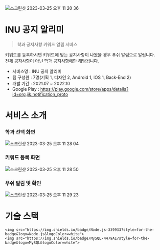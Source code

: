 ![스크린샷 2023-03-25 오후 11 20 36](https://user-images.githubusercontent.com/77014020/227722917-38ebcfc3-f1ff-47ac-87d9-b33cbba0d6ee.png)

# INU 공지 알리미

> 학과 공지사항 키워드 알림 서비스

키워드를 등록하시면 키워드에 맞는 공지사항이 나왔을 경우 푸쉬 알림으로 알립니다.
전체 공자사항이 아닌 학과 공지사항에만 해당됩니다.

- 서비스명 : INU 공지 알리미
- 팀 구성원 : 7명(기획 1, 디자인 2, Android 1, IOS 1, Back-End 2)
- 개발 기간 : 2021.07 ~ 2022.10
- Google Play : https://play.google.com/store/apps/details?id=org.jik.notification_proto

# 서비스 소개

### 학과 선택 화면
![스크린샷 2023-03-25 오후 11 28 04](https://user-images.githubusercontent.com/77014020/227723394-1a8e151e-b7d6-4964-9c64-6d2544a9cb4a.png)

### 키워드 등록 화면
![스크린샷 2023-03-25 오후 11 28 50](https://user-images.githubusercontent.com/77014020/227723430-99ecac43-04ca-48a7-87dd-450e0ca21c81.png)

### 푸쉬 알림 및 확인
![스크린샷 2023-03-25 오후 11 29 23](https://user-images.githubusercontent.com/77014020/227723464-19a17658-7971-4005-a806-87bd639e4aaa.png)


# 기술 스택

    <img src="https://img.shields.io/badge/Node.js-339933?style=for-the-badge&logo=Node.js&logoColor=white">
    <img src="https://img.shields.io/badge/MySQL-4479A1?style=for-the-badge&logo=MySQL&logoColor=white"> 
